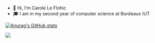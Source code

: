 - 👋 Hi, I’m Carole Le Flohic
- :mortar_board: I am in my second year of computer science at Bordeaux IUT

[![Anurag's GitHub stats](https://github-readme-stats.vercel.app/api?username=CaroleLf)](https://github.com/anuraghazra/github-readme-stats)

<img align="left" src="https://github-readme-stats.vercel.app/api/top-langs?username=CaroleLf&show_icons=true&locale=en&layout=compact"/>
